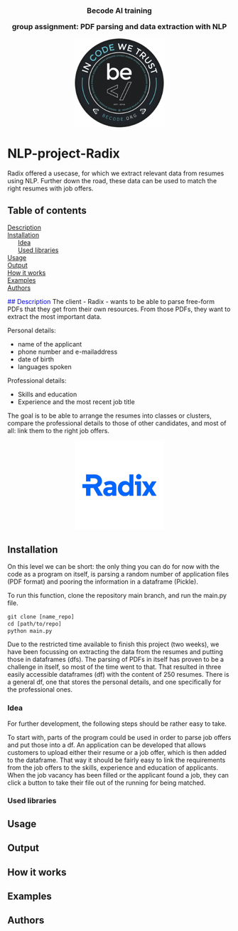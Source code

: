 <div align = "center">

<h3>Becode AI training

group assignment: PDF parsing and data extraction with NLP</h3>


<img width = "200" src = /assets/BeCode_Logo.png>
</div>

# NLP-project-Radix
Radix offered a usecase, for which we extract relevant data from resumes using NLP.
Further down the road, these data can be used to match the right resumes with job offers.

## Table of contents
[Description](#Description)  
[Installation](#Installation)  
&nbsp;&nbsp;&nbsp;&nbsp;&nbsp;&nbsp;[Idea](#Idea)  
&nbsp;&nbsp;&nbsp;&nbsp;&nbsp;&nbsp;[Used libraries](#Used-libraries)  
[Usage](#Usage)  
[Output](#Output)  
[How it works](#How-it-works)  
[Examples](#Examples)  
[Authors](#Authors)

<span style="color:blue">
## Description
</span>
The client - Radix - wants to be able to parse free-form PDFs that they get from their own resources. From those PDFs,
they want to extract the most important data.  

Personal details:  
- name of the applicant
- phone number and e-mailaddress
- date of birth
- languages spoken
  
Professional details:  
- Skills and education
- Experience and the most recent job title  

The goal is to be able to arrange the resumes into classes or clusters, compare the professional details to those
of other candidates, and most of all: link them to the right job offers.

<div align = "center">
<img width = "200" src = /assets/logo_radix.png>
</div>

## Installation
On this level we can be short: the only thing you can do for now with the code as a program on itself, is parsing
a random number of application files (PDF format) and pooring the information in a dataframe (Pickle).

To run this function, clone the repository main branch, and run the main.py file.
```
git clone [name_repo]
cd [path/to/repo]
python main.py
```
Due to the restricted time available to finish this project (two weeks), we have been focussing on extracting
the data from the resumes and putting those in dataframes (dfs). The parsing of PDFs in itself has proven to be a challenge in
itself, so most of the time went to that. That resulted in three easily accessible dataframes (df) with the content of 250
resumes. There is a general df, one that stores the personal details, and one specifically for the professional ones.

### Idea
For further development, the following steps should be rather easy to take. 

To start with, parts of the program could be used in order to parse job offers and put those into a df. An application can be developed
that allows customers to upload either their resume or a job offer, which is then added to the dataframe. That way it should be fairly
easy to link the requirements from the job offers to the skills, experience and education of applicants. When the job vacancy has been filled
or the applicant found a job, they can click a button to take their file out of the running for being matched.

### Used libraries


## Usage


## Output


## How it works

## Examples

## Authors